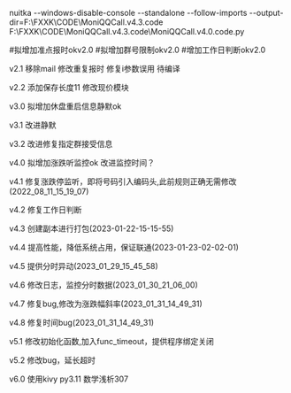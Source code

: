 nuitka --windows-disable-console --standalone --follow-imports --output-dir=F:\FXXK\CODE\MoniQQCall.v4.3.code  F:\FXXK\CODE\MoniQQCall.v4.3.code\MoniQQCall.v4.0.code.py




#拟增加准点报时okv2.0
        #拟增加群号限制okv2.0
        #增加工作日判断okv2.0
        


v2.1
移除mail
修改重复报时
修复i参数误用
待编译

v2.2
添加保存长度11
修改现价模块

v3.0
拟增加休盘重启信息静默ok

v3.1
改进静默

v3.2
改进修复指定群接受信息

v4.0
拟增加涨跌听监控ok
改进监控时间？

v4.1
修复涨跌停监听，即将号码引入编码头,此前规则正确无需修改(2022_08_11_15_19_07)

v4.2
修复工作日判断

v4.3
创建副本进行打包(2023-01-22-15-15-55)

v4.4
提高性能，降低系统占用，保证联通(2023-01-23-02-02-01)

v4.5
提供分时异动(2023_01_29_15_45_58)

v4.6
修改日志，监控分时数据(2023_01_30_21_06_00)

v4.7
修复bug,修改为涨跌幅斜率(2023_01_31_14_49_31)

v4.8
修复时间bug(2023_01_31_14_49_31)

v5.1
修改初始化函数,加入func_timeout，提供程序绑定关闭

v5.2
修改bug，延长超时

v6.0
使用kivy
py3.11
数学浅析307